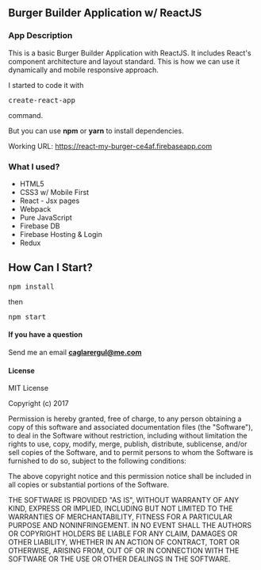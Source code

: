 ## Burger Builder Application w/ ReactJS

### App Description

This is a basic Burger Builder Application with ReactJS.
It includes React's component architecture and layout standard. 
This is how we can use it dynamically and mobile responsive approach.

I started to code it with <pre>create-react-app</pre> command.

But you can use <b>npm</b> or <b>yarn</b> to install dependencies. 

Working URL: <a>https://react-my-burger-ce4af.firebaseapp.com</a>

### What I used?

- HTML5
- CSS3 w/ Mobile First
- React - Jsx pages
- Webpack
- Pure JavaScript
- Firebase DB
- Firebase Hosting & Login
- Redux

## How Can I Start?

<pre>npm install</pre>
then
<pre>npm start</pre>

#### If you have a question
Send me an email <b>caglarergul@me.com</b>

#### License

MIT License

Copyright (c) 2017

Permission is hereby granted, free of charge, to any person obtaining a copy
of this software and associated documentation files (the "Software"), to deal
in the Software without restriction, including without limitation the rights
to use, copy, modify, merge, publish, distribute, sublicense, and/or sell
copies of the Software, and to permit persons to whom the Software is
furnished to do so, subject to the following conditions:

The above copyright notice and this permission notice shall be included in all
copies or substantial portions of the Software.

THE SOFTWARE IS PROVIDED "AS IS", WITHOUT WARRANTY OF ANY KIND, EXPRESS OR
IMPLIED, INCLUDING BUT NOT LIMITED TO THE WARRANTIES OF MERCHANTABILITY,
FITNESS FOR A PARTICULAR PURPOSE AND NONINFRINGEMENT. IN NO EVENT SHALL THE
AUTHORS OR COPYRIGHT HOLDERS BE LIABLE FOR ANY CLAIM, DAMAGES OR OTHER
LIABILITY, WHETHER IN AN ACTION OF CONTRACT, TORT OR OTHERWISE, ARISING FROM,
OUT OF OR IN CONNECTION WITH THE SOFTWARE OR THE USE OR OTHER DEALINGS IN THE
SOFTWARE.